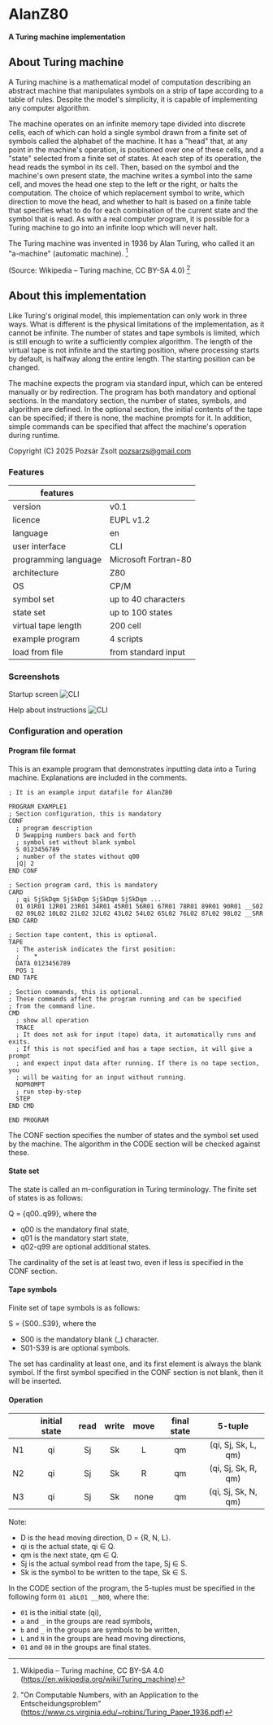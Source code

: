# AlanZ80

**A Turing machine implementation**  

## About Turing machine

A Turing machine is a mathematical model of computation describing an abstract machine that manipulates symbols on a strip of tape according to a table of rules. Despite the model's simplicity, it is capable of implementing any
computer algorithm.

The machine operates on an infinite memory tape divided into discrete cells, each of which can hold a single symbol drawn from a finite set of symbols called the alphabet of the machine. It has a "head" that, at any point in the machine's operation, is positioned over one of these cells, and a "state" selected from a finite set of states. At each step of its operation, the head reads the symbol in its cell. Then, based on the symbol and the machine's own present state, the machine writes a symbol into the same cell, and moves the head one step to the left or the right, or halts the computation. The choice of which replacement symbol to write, which direction to move the head, and whether to halt is based on a finite table that specifies what to do for each combination of the current state and the symbol that is read. As with a real computer program, it is possible for a Turing machine to go into an infinite loop which will never halt.

The Turing machine was invented in 1936 by Alan Turing, who called it an "a-machine" (automatic machine). [^1]

(Source: Wikipedia – Turing machine, CC BY-SA 4.0) [^2]


## About this implementation

Like Turing's original model, this implementation can only work in three ways. What is different is the physical limitations of the implementation, as it cannot be infinite. The number of states and tape symbols is limited, which is still enough to write a sufficiently complex algorithm. The length of the virtual tape is not infinite and the starting position, where processing starts by default, is halfway along the entire length. The starting position can be changed.

The machine expects the program via standard input, which can be entered manually or by redirection. The program has both mandatory and optional sections. In the mandatory section, the number of states, symbols, and algorithm are defined. In the optional section, the initial contents of the tape can be specified; if there is none, the machine prompts for it. In addition, simple commands can be specified that affect the machine's operation during runtime.

Copyright (C) 2025 Pozsár Zsolt <pozsarzs@gmail.com>  


### Features

|features                |                                                     |
|------------------------|-----------------------------------------------------|
|version                 |v0.1                                                 |
|licence                 |EUPL v1.2                                            |
|language                |en                                                   |
|user interface          |CLI                                                  |
|programming language    |Microsoft Fortran-80                                 |
|architecture            |Z80                                                  |
|OS                      |CP/M                                                 |
|symbol set              |up to 40 characters                                  |
|state set               |up to 100 states                                     |
|virtual tape length     |200 cell                                             |
|example program         |4 scripts                                            |
|load from file          |from standard input                                  |


### Screenshots

Startup screen
![CLI](startup.png)

Help about instructions
![CLI](numswap.png)


### Configuration and operation

#### Program file format

This is an example program that demonstrates inputting data into a Turing machine. Explanations are included in the comments.

```
; It is an example input datafile for AlanZ80

PROGRAM EXAMPLE1
; Section configuration, this is mandatory
CONF
  ; program description
  D Swapping numbers back and forth
  ; symbol set without blank symbol
  S 0123456789
  ; number of the states without q00
  |Q| 2
END CONF

; Section program card, this is mandatory
CARD
  ; qi SjSkDqm SjSkDqm SjSkDqm SjSkDqm ...
  01 01R01 12R01 23R01 34R01 45R01 56R01 67R01 78R01 89R01 90R01 __S02
  02 09L02 10L02 21L02 32L02 43L02 54L02 65L02 76L02 87L02 98L02 __SRR
END CARD

; Section tape content, this is optional.
TAPE
  ; The asterisk indicates the first position:
  ;    *
  DATA 0123456789
  POS 1   
END TAPE

; Section commands, this is optional.
; These commands affect the program running and can be specified 
; from the command line.
CMD
  ; show all operation
  TRACE
  ; It does not ask for input (tape) data, it automatically runs and exits.
  ; If this is not specified and has a tape section, it will give a prompt
  ; and expect input data after running. If there is no tape section, you
  ; will be waiting for an input without running.
  NOPROMPT
  ; run step-by-step
  STEP
END CMD

END PROGRAM
```

The CONF section specifies the number of states and the symbol set used by the machine. The algorithm in the CODE section will be checked against these.

#### State set

The state is called an m-configuration in Turing terminology. The finite set of states is as follows:

Q = {q00..q99}, where the

- q00 is the mandatory final state,
- q01 is the mandatory start state,
- q02-q99 are optional additional states.

The cardinality of the set is at least two, even if less is specified in the CONF section.

#### Tape symbols

Finite set of tape symbols is as follows:

S = {S00..S39}, where the

- S00 is the mandatory blank (_) character.
- S01-S39 is are optional symbols.

The set has cardinality at least one, and its first element is always the blank
symbol. If the first symbol specified in the CONF section is not blank, then it
will be inserted.

#### Operation

|   |initial state|read|write|move|final state|      5-tuple      |
|:-:|:-----------:|:--:|:---:|:--:|:---------:|:-----------------:|
|N1 |      qi     | Sj | Sk  | L  |    qm     |(qi, Sj, Sk, L, qm)|	
|N2 |      qi     | Sj | Sk  | R  |    qm     |(qi, Sj, Sk, R, qm)|	
|N3 |      qi     | Sj | Sk  |none|    qm     |(qi, Sj, Sk, N, qm)|	

Note:
- D is the head moving direction, D = {R, N, L}.
- qi is the actual state, qi ∈ Q.
- qm is the next state, qm ∈ Q.
- Sj is the actual symbol read from the tape, Sj ∈ S.
- Sk is the symbol to be written to the tape, Sk ∈ S.

In the CODE section of the program, the 5-tuples must be specified in the
following form `01 abL01 __N00`, where the:
- `01` is the initial state (qi),
- `a` and `_` in the groups are read symbols,
- `b` and `_` in the groups are symbols to be written,
- `L` and `N` in the groups are head moving directions,
- `01` and `00` in the groups are final states.

[^1]: Wikipedia – Turing machine, CC BY-SA 4.0
      (https://en.wikipedia.org/wiki/Turing_machine)

[^2]: "On Computable Numbers, with an Application to the Entscheidungsproblem"
      (https://www.cs.virginia.edu/~robins/Turing_Paper_1936.pdf)
